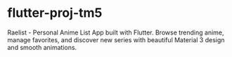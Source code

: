 # flutter-proj-tm5
Raelist - Personal Anime List App built with Flutter. Browse trending anime, manage favorites, and discover new series with beautiful Material 3 design and smooth animations.
